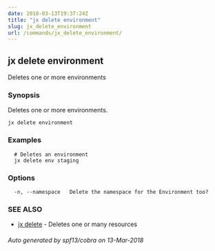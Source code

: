 ```yaml
---
date: 2018-03-13T19:37:24Z
title: "jx delete environment"
slug: jx_delete_environment
url: /commands/jx_delete_environment/
---
```

## jx delete environment

Deletes one or more environments

### Synopsis


Deletes one or more environments.

```
jx delete environment
```

### Examples

```
  # Deletes an environment
  jx delete env staging
```

### Options

```
  -n, --namespace   Delete the namespace for the Environment too?
```

### SEE ALSO
* [jx delete](/commands/jx_delete/)	 - Deletes one or many resources

###### Auto generated by spf13/cobra on 13-Mar-2018
